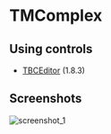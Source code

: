 # TMComplex

## Using controls

- <a href="https://github.com/bonecode/TBCEditor">TBCEditor</a> (1.8.3)

## Screenshots

![screenshot_1](https://cloud.githubusercontent.com/assets/12743923/22302424/d09a54bc-e33f-11e6-8c35-5706bdcc8540.png)

